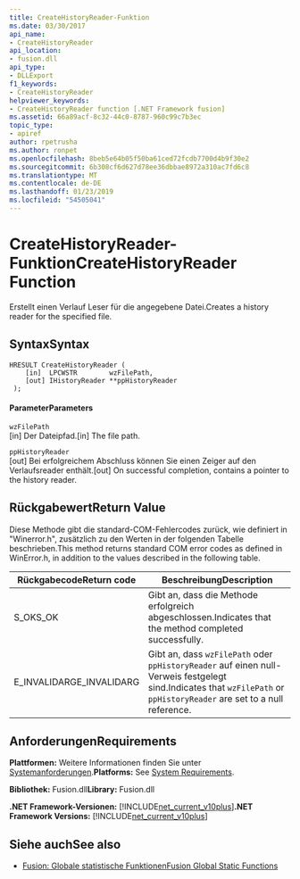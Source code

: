```yaml
---
title: CreateHistoryReader-Funktion
ms.date: 03/30/2017
api_name:
- CreateHistoryReader
api_location:
- fusion.dll
api_type:
- DLLExport
f1_keywords:
- CreateHistoryReader
helpviewer_keywords:
- CreateHistoryReader function [.NET Framework fusion]
ms.assetid: 66a89acf-8c32-44c0-8787-960c99c7b3ec
topic_type:
- apiref
author: rpetrusha
ms.author: ronpet
ms.openlocfilehash: 8beb5e64b05f50ba61ced72fcdb7700d4b9f30e2
ms.sourcegitcommit: 6b308cf6d627d78ee36dbbae8972a310ac7fd6c8
ms.translationtype: MT
ms.contentlocale: de-DE
ms.lasthandoff: 01/23/2019
ms.locfileid: "54505041"
---
```

# <a name="createhistoryreader-function"></a><span data-ttu-id="492cd-102">CreateHistoryReader-Funktion</span><span class="sxs-lookup"><span data-stu-id="492cd-102">CreateHistoryReader Function</span></span>
<span data-ttu-id="492cd-103">Erstellt einen Verlauf Leser für die angegebene Datei.</span><span class="sxs-lookup"><span data-stu-id="492cd-103">Creates a history reader for the specified file.</span></span>  
  
## <a name="syntax"></a><span data-ttu-id="492cd-104">Syntax</span><span class="sxs-lookup"><span data-stu-id="492cd-104">Syntax</span></span>  
  
```  
HRESULT CreateHistoryReader (  
    [in]  LPCWSTR        wzFilePath,  
    [out] IHistoryReader **ppHistoryReader  
 );  
```  
  
#### <a name="parameters"></a><span data-ttu-id="492cd-105">Parameter</span><span class="sxs-lookup"><span data-stu-id="492cd-105">Parameters</span></span>  
 `wzFilePath`  
 <span data-ttu-id="492cd-106">[in] Der Dateipfad.</span><span class="sxs-lookup"><span data-stu-id="492cd-106">[in] The file path.</span></span>  
  
 `ppHistoryReader`  
 <span data-ttu-id="492cd-107">[out] Bei erfolgreichem Abschluss können Sie einen Zeiger auf den Verlaufsreader enthält.</span><span class="sxs-lookup"><span data-stu-id="492cd-107">[out] On successful completion, contains a pointer to the history reader.</span></span>  
  
## <a name="return-value"></a><span data-ttu-id="492cd-108">Rückgabewert</span><span class="sxs-lookup"><span data-stu-id="492cd-108">Return Value</span></span>  
 <span data-ttu-id="492cd-109">Diese Methode gibt die standard-COM-Fehlercodes zurück, wie definiert in "Winerror.h", zusätzlich zu den Werten in der folgenden Tabelle beschrieben.</span><span class="sxs-lookup"><span data-stu-id="492cd-109">This method returns standard COM error codes as defined in WinError.h, in addition to the values described in the following table.</span></span>  
  
|<span data-ttu-id="492cd-110">Rückgabecode</span><span class="sxs-lookup"><span data-stu-id="492cd-110">Return code</span></span>|<span data-ttu-id="492cd-111">Beschreibung</span><span class="sxs-lookup"><span data-stu-id="492cd-111">Description</span></span>|  
|-----------------|-----------------|  
|<span data-ttu-id="492cd-112">S_OK</span><span class="sxs-lookup"><span data-stu-id="492cd-112">S_OK</span></span>|<span data-ttu-id="492cd-113">Gibt an, dass die Methode erfolgreich abgeschlossen.</span><span class="sxs-lookup"><span data-stu-id="492cd-113">Indicates that the method completed successfully.</span></span>|  
|<span data-ttu-id="492cd-114">E_INVALIDARG</span><span class="sxs-lookup"><span data-stu-id="492cd-114">E_INVALIDARG</span></span>|<span data-ttu-id="492cd-115">Gibt an, dass `wzFilePath` oder `ppHistoryReader` auf einen null-Verweis festgelegt sind.</span><span class="sxs-lookup"><span data-stu-id="492cd-115">Indicates that `wzFilePath` or `ppHistoryReader` are set to a null reference.</span></span>|  
  
## <a name="requirements"></a><span data-ttu-id="492cd-116">Anforderungen</span><span class="sxs-lookup"><span data-stu-id="492cd-116">Requirements</span></span>  
 <span data-ttu-id="492cd-117">**Plattformen:** Weitere Informationen finden Sie unter [Systemanforderungen](../../../../docs/framework/get-started/system-requirements.md).</span><span class="sxs-lookup"><span data-stu-id="492cd-117">**Platforms:** See [System Requirements](../../../../docs/framework/get-started/system-requirements.md).</span></span>  
  
 <span data-ttu-id="492cd-118">**Bibliothek:** Fusion.dll</span><span class="sxs-lookup"><span data-stu-id="492cd-118">**Library:** Fusion.dll</span></span>  
  
 <span data-ttu-id="492cd-119">**.NET Framework-Versionen:** [!INCLUDE[net_current_v10plus](../../../../includes/net-current-v10plus-md.md)]</span><span class="sxs-lookup"><span data-stu-id="492cd-119">**.NET Framework Versions:** [!INCLUDE[net_current_v10plus](../../../../includes/net-current-v10plus-md.md)]</span></span>  
  
## <a name="see-also"></a><span data-ttu-id="492cd-120">Siehe auch</span><span class="sxs-lookup"><span data-stu-id="492cd-120">See also</span></span>
- [<span data-ttu-id="492cd-121">Fusion: Globale statistische Funktionen</span><span class="sxs-lookup"><span data-stu-id="492cd-121">Fusion Global Static Functions</span></span>](../../../../docs/framework/unmanaged-api/fusion/fusion-global-static-functions.md)
